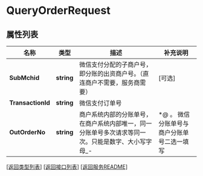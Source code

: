 # QueryOrderRequest

## 属性列表

名称 | 类型 | 描述 | 补充说明
------------ | ------------- | ------------- | -------------
**SubMchid** | **string** | 微信支付分配的子商户号，即分账的出资商户号。（直连商户不需要，服务商需要） | [可选] 
**TransactionId** | **string** | 微信支付订单号 | 
**OutOrderNo** | **string** | 商户系统内部的分账单号，在商户系统内部唯一，同一分账单号多次请求等同一次。只能是数字、大小写字母_-|*@ 。 微信分账单号与商户分账单号二选一填写 | 

[\[返回类型列表\]](README.md#类型列表)
[\[返回接口列表\]](README.md#接口列表)
[\[返回服务README\]](README.md)


